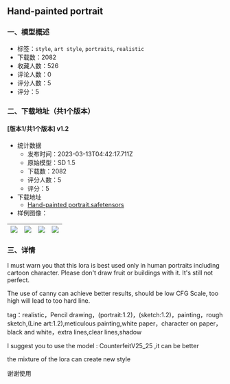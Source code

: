 ## Hand-painted portrait
### 一、模型概述

- 标签：`style`, `art style`, `portraits`, `realistic`
- 下载数：2082
- 收藏人数：526
- 评论人数：0
- 评分人数：5
- 评分：5

### 二、下载地址（共1个版本）

#### [版本1/共1个版本] v1.2

- 统计数据
  - 发布时间：2023-03-13T04:42:17.711Z
  - 原始模型：SD 1.5
  - 下载数：2082
  - 评分人数：5
  - 评分：5
- 下载地址
  - [Hand-painted portrait.safetensors](https://civitai.com/api/download/models/21391)
- 样例图像：

| <img src="https://image.civitai.com/xG1nkqKTMzGDvpLrqFT7WA/8d8b85e2-aa53-4bbf-0288-02f119b94d00/width=450/227122.jpeg" /> | <img src="https://image.civitai.com/xG1nkqKTMzGDvpLrqFT7WA/307fe541-5493-49c3-f5aa-efdcc7847e00/width=450/227123.jpeg" /> | <img src="https://image.civitai.com/xG1nkqKTMzGDvpLrqFT7WA/66f5b644-ab78-4bb3-be39-277cc6744d00/width=450/228710.jpeg" /> | <img src="https://image.civitai.com/xG1nkqKTMzGDvpLrqFT7WA/bd496ae1-a275-4b4f-463f-49febbf97b00/width=450/228709.jpeg" /> |
| ---- | ---- | ---- | ---- |


### 三、详情
<p>I must warn you that this lora is best used only in human portraits including cartoon character. Please don't draw fruit or buildings with it. It's still not perfect.</p><p>The use of canny can achieve better results, should be low CFG Scale, too high will lead to too hard line.</p><p>tag：realistic，Pencil drawing，(portrait:1.2)，(sketch:1.2)，painting，rough sketch,(Line art:1.2),meticulous painting,white paper，character on paper，black and white，extra lines,clear lines,shadow</p><p>I suggest you to use the model : CounterfeitV25_25 ,it can be better</p><p>the mixture of the lora can create new style</p><p>谢谢使用</p>